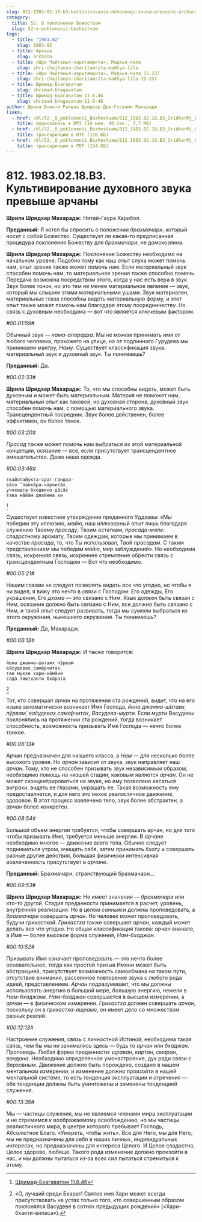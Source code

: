 ```yaml
---
slug: 812-1983-02-18-b3-kultivirovanie-duhovnogo-zvuka-prevyshe-archany
category:
  title: 52. О поклонении Божествам
  slug: 52-o-poklonenii-bozhestvam
tags:
  - title: "1983.02"
    slug: 1983-02
  - title: Арчана
    slug: archana
  - title: «Шри Чайтанья-чаритамрита», Мадхья-лила
    slug: shri-chajtanya-charitamrita-madhya-lila
  - title: «Шри Чайтанья-чаритамрита», Мадхья-лила 15.237
    slug: shri-chajtanya-charitamrita-madhya-lila-15-237
  - title: Шримад-Бхагаватам
    slug: shrimad-bhagavatam
  - title: Шримад-Бхагаватам 11.6.46
    slug: shrimad-bhagavatam-11-6-46
author: Шрила Бхакти Ракшак Шридхар Дев-Госвами Махарадж
links:
  - href: /dl/52._O_poklonenii_Bozhestvam/812_1983.02.18.B3_SridharMj_Kultivirovanie_duhovnogo_zvuka_prevyshe_archany.mp3
    title: аудиозапись в MP3 (14 мин. 40 сек., 7,7 МБ)
  - href: /dl/52._O_poklonenii_Bozhestvam/812_1983.02.18.B3_SridharMj_Kultivirovanie_duhovnogo_zvuka_prevyshe_archany.rtf
    title: транскрипцию в RTF (126 КБ)
  - href: /dl/52._O_poklonenii_Bozhestvam/812_1983.02.18.B3_SridharMj_Kultivirovanie_duhovnogo_zvuka_prevyshe_archany.pdf
    title: транскрипцию в PDF (154 КБ)
---
```


# 812. 1983.02.18.B3. Культивирование духовного звука превыше арчаны

**Шрила Шридхар Махарадж:** Нитай-Гаура Харибол.

**Преданный:** Я хотел бы спросить о положении *брахмачари*, который носит с собой Божество. Существует ли какая-то предписанная процедура поклонения Божеству для *брахмачари*, не домохозяина.

**Шрила Шридхар Махарадж:** Поклонение Божеству необходимо на начальном уровне. Подобно тому как наш опыт слуха может помочь нам, опыт зрения также может помочь нам. Если материальный звук способен помочь нам, то материальное зрение также способно помочь. Передача возможна посредством этого, когда у нас есть вера в звук. Звук более тонок, но это тем не менее материальное явление — звук, который мы слышим этими материальными ушами. Звук материален, материальные глаза способны видеть материальную форму, и этот опыт также может помочь нам благодаря этому посредничеству. Но связь с духовным необходима — вот что является ключевым фактором.

*#00:01:59#*

Обычный звук — *нама-апарадха*. Мы не можем принимать имя от любого человека, прохожего на улице, но от подлинного Гурудева мы принимаем мантру, *Наму*. Существует классификация звука: материальный звук и духовный звук. Ты понимаешь?

**Преданный:** Да.

*#00:02:33#*

**Шрила Шридхар Махарадж:** То, что мы способны видеть, может быть духовным и может быть материальным. Материя не поможет нам, материальный опыт как таковой, но духовная сторона, духовный звук способен помочь нам, с помощью материального звука. Трансцендентный посредник. Звук более действенен, более эффективен, он более тонок.

*#00:03:20#*

*Прасад* также может помочь нам выбраться из этой материальной концепции, осязание — все, если присутствует трансцендентное вмешательство. Даже наша одежда.

*#00:03:46#*

    твайопайукта-сраг-гандха-
    ва̄со ’лан̇ка̄ра-чарчита̄х̣
    уччхиш̣т̣а-бходжино да̄са̄с
    тава ма̄йа̄м̇ джайема хи
[^_ftn1]

Существует известное утверждение преданного Уддхавы: «Мы победим эту иллюзию, *майю*, наш иллюзорный опыт лишь благодаря служению Твоему *прасаду*, Твоим остаткам, *прасада-мале*: сладостному аромату, Твоим одеждам, которые мы принимаем в качестве *прасада*, то, что Ты использовал, Твой *прасадам*. С таким представлением мы победим *майю*, мир заблуждений». Но необходима связь, искренняя связь, искреннее стремление обрести связь с трансцендентным Господом — Вот что необходимо.

*#00:05:21#*

Нашим глазам не следует позволять видеть все что угодно, но чтобы я ни видел, я вижу это нечто в связи с Господом: Его одежды, Его украшения, Его *дхама* — это связано с Ним. Язык должен быть связан с Ним, осязание должно быть связано с Ним, все должно быть связано с Ним, и такой опыт следует развивать, тогда мы сумеем выбраться из этого окружения, нынешнего окружения. Ты понимаешь?

**Преданный:** Да, Махарадж.

*#00:06:13#*

**Шрила Шридхар Махарадж:** И также говорится:

    йена джанма-ш́атаих̣ пӯрвам̇
    ва̄судевах̣ сама̄рчитах̣
    тан мукхе хари-на̄ма̄ни
    сада̄ тиш̣т̣ханти бха̄рата
[^_ftn2]

Тот, кто совершал *арчан* на протяжении ста рождений, видит, что на его языке автоматически возникает Имя Господа, *йена джанма-ш́атаих̣ пӯрвам̇, ва̄судевах̣ сама̄рчитах̣*, *Васудева-мурти*. Если *мурти* Васудевы поклонялись на протяжении ста рождений, тогда возникает способность, возможность призывать Имя Господа — нечто более тонкое.

*#00:06:13#*

Арчан предназначен для низшего класса, а *Нам* — для несколько более высокого уровня. Но *арчан* зависит от звука, звук направляет наш *арчан*. Тому, кто не способен призывать звук независимым образом, необходимо помощь на низшей стадии, каковым является *арчан*. Он не может сконцентрироваться на звуке, но ему позволено касаться *виграхи*, видеть ее глазами, украшать ее. Такая возможность ему предоставляется, и для него это некое реалистичное движение, здоровое. В этот процесс вовлечено тело, звук более абстрактен, а *арчан* более конкретен.

*#00:08:54#*

Большой объем энергии требуется, чтобы совершать арчан, но для того чтобы призывать Имя, требуется меньше энергии. В *арчане* необходимо многое — движение всего тела. Обычно следует подниматься утром, очищать себя, затем принимать *бхогу* и совершать разные другие действия, большая физически интенсивная вовлеченность присутствует в *арчане*.

**Преданный:** Брахмачари, странствующий брахмачари…

*#00:09:53#*

**Шрила Шридхар Махарадж:** Не имеет значения — *брахмачари* или кто-то другой. Стадия преданности принимается в расчет, уровень, внутренняя реализация. Но в целом *санньяси* должны проповедовать, а *брахмачари* совершать *арчан*. Но человек может проповедовать, будучи *грихастхой*. *Грихастха* также совершает *арчан*, каждый может делать все что угодно. Но общая классификация такова: *арчан* вначале, а Имя — более высокое форма служения, *Нам-бхаджан*.

*#00:10:52#*

Призывать Имя означает проповедовать — это нечто более основательное, тогда как простой призыв Имени может быть абстракцией, присутствует возможность самообмана на таком пути, отсутствие внимания, рассеянное повторение звука с любого рода идеей, представлением. *Арчан* подразумевает, что мы должны использовать энергию в большой мере, большую энергию, нежели в *Нам-бхаджане*. *Нам-бхаджан* совершается в высшем измерении, а *арчан* — в физическом измерении. *Грихастха* должен совершать *арчан*, поскольку он в *грихастха-ашраме*, он имеет дело со множеством разных реалий.

*#00:12:13#*

Настроение служения, связь с личностной Истиной, необходима такая связь, чем бы мы ни занимались здесь — будь то *арчан* или *бхаджан*. Проповедь. Любая форма преданности: *шраван*, *киртан*, *смаран*, *вандана*. Необходимо определенное умонастроение, дух ради связи с Верховным. Движение должно быть порождено, создано в нашем ментальном измерении, и изменение должно произойти в нашей ментальной системе, то есть тенденция эксплуатации и отречения — обе тенденции должны быть уничтожены и заменены тенденцией служения.

*#00:13:35#*

Мы — частицы служения, мы не являемся членами мира эксплуатации и не стремимся к воображаемому освобождению, но мы частицы реалистичного мира, в центре которого пребывает Господь, Абсолютное Благо. «Умереть, чтобы жить». Все для Него, мы для Него, мы не предназначены для себя в наших личных, индивидуальных интересах, но предназначены для интереса Целого. И Целое сладостно, Целое здоро́во, любяще. Такого рода изменение должно произойти в нас, и мы должны пытаться из-за всех сил пытаться стремиться к этому.



[^_ftn1]: [Шримад-Бхагаватам 11.6.46](../notes/shrimad-bhagavatam/shrimad-bhagavatam-11-6-46.md)

[^_ftn2]: «О, лучший среди Бхарат! Святое имя Хари может всегда присутствовать на устах только того, кто совершенным образом поклонялся Васудеве в сотнях предыдущих рождений» («Хари-бхакти-виласа»).

